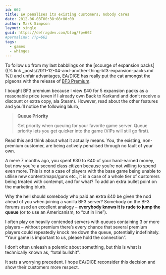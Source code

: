 ```yaml
---
id: 662
title: EA penalises its existing customers; nobody cares
date: 2012-06-08T00:38:08+00:00
author: Mark Simpson
layout: single
guid: https://defragdev.com/blog/?p=662
#permalink: /?p=662
tags:
  - games
  - whinges
---
```

To follow up from my last babblings on the 
[scourge of expansion packs]({% link _posts/2011-12-04-and-another-thing-bf3-expansion-packs.md %}) and unfair 
advantages, EA/DICE has really put the cat amongst the pigeons with the release of 
[BF3 Premium](http://battlelog.battlefield.com/bf3/premium/).

I bought BF3 premium because I view £40 for 5 expansion packs as a reasonable price (even if I already own Back to Karkand and don’t receive a discount or extra copy, ala Steam). However, read about the other features and you’ll notice the following blurb,

> **Queue Priority**
> 
> Get priority when queuing for your favorite game server. Queue priority lets you get quicker into the game (VIPs will still go first).

Read this and think about what it actually means. You, the existing, non-premium customer, are being actively penalised through no fault of your own.

A mere 7 months ago, you spent £30 to £40 of your hard-earned money, but now you’re a second class citizen because you’re not willing to spend even more. This is not a case of players with the base game being unable to utilise new content/maps/guns etc., it is a case of a whole tier of customers being treated with contempt, and for what? To add an extra bullet point on the marketing blurb.

Why the hell should somebody who paid an extra £40 be given the nod ahead of you when joining a vanilla BF3 server? Somebody on the BF3 forums used an excellent analogy – **everybody knows it is rude to jump the queue** (or to use an Americanism, to “cut in line”).

I often play on heavily contended servers with queues containing 3 or more players – without premium there’s every chance that several premium players could repeatedly knock me down the queue, potentially indefinitely. “Your game is important to us, please hold the connection”.

I don’t often unleash a polemic about something, but this is what is technically known as, “total bullshit”. 

It sets a worrying precedent. I hope EA/DICE reconsider this decision and show their customers more respect.